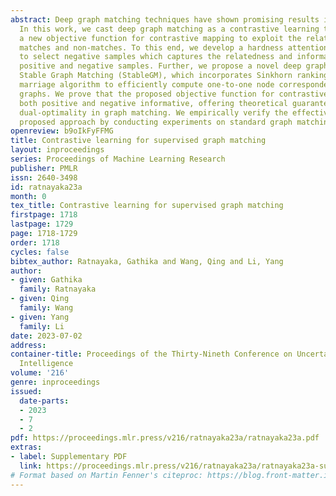 ```yaml
---
abstract: Deep graph matching techniques have shown promising results in recent years.
  In this work, we cast deep graph matching as a contrastive learning task and introduce
  a new objective function for contrastive mapping to exploit the relationships between
  matches and non-matches. To this end, we develop a hardness attention mechanism
  to select negative samples which captures the relatedness and informativeness of
  positive and negative samples. Further, we propose a novel deep graph matching framework,
  Stable Graph Matching (StableGM), which incorporates Sinkhorn ranking into a stable
  marriage algorithm to efficiently compute one-to-one node correspondences between
  graphs. We prove that the proposed objective function for contrastive matching is
  both positive and negative informative, offering theoretical guarantees to achieve
  dual-optimality in graph matching. We empirically verify the effectiveness of our
  proposed approach by conducting experiments on standard graph matching benchmarks.
openreview: b9oIkFyFFMG
title: Contrastive learning for supervised graph matching
layout: inproceedings
series: Proceedings of Machine Learning Research
publisher: PMLR
issn: 2640-3498
id: ratnayaka23a
month: 0
tex_title: Contrastive learning for supervised graph matching
firstpage: 1718
lastpage: 1729
page: 1718-1729
order: 1718
cycles: false
bibtex_author: Ratnayaka, Gathika and Wang, Qing and Li, Yang
author:
- given: Gathika
  family: Ratnayaka
- given: Qing
  family: Wang
- given: Yang
  family: Li
date: 2023-07-02
address:
container-title: Proceedings of the Thirty-Nineth Conference on Uncertainty in Artificial
  Intelligence
volume: '216'
genre: inproceedings
issued:
  date-parts:
  - 2023
  - 7
  - 2
pdf: https://proceedings.mlr.press/v216/ratnayaka23a/ratnayaka23a.pdf
extras:
- label: Supplementary PDF
  link: https://proceedings.mlr.press/v216/ratnayaka23a/ratnayaka23a-supp.pdf
# Format based on Martin Fenner's citeproc: https://blog.front-matter.io/posts/citeproc-yaml-for-bibliographies/
---
```

